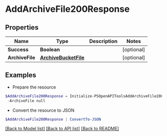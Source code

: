 # AddArchiveFile200Response
## Properties

Name | Type | Description | Notes
------------ | ------------- | ------------- | -------------
**Success** | **Boolean** |  | [optional] 
**ArchiveFile** | [**ArchiveBucketFile**](ArchiveBucketFile.md) |  | [optional] 

## Examples

- Prepare the resource
```powershell
$AddArchiveFile200Response = Initialize-PSOpenAPIToolsAddArchiveFile200Response  -Success null `
 -ArchiveFile null
```

- Convert the resource to JSON
```powershell
$AddArchiveFile200Response | ConvertTo-JSON
```

[[Back to Model list]](../README.md#documentation-for-models) [[Back to API list]](../README.md#documentation-for-api-endpoints) [[Back to README]](../README.md)

